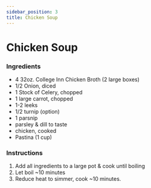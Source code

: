 ```yaml
---
sidebar_position: 3
title: Chicken Soup
---
```

# Chicken Soup

### Ingredients
- 4 32oz. College Inn Chicken Broth (2 large boxes)
- 1/2 Onion, diced
- 1 Stock of Celery, chopped
- 1 large carrot, chopped
- 1-2 leeks
- 1/2 turnip (option)
- 1 parsnip
- parsley & dill to taste
- chicken, cooked
- Pastina (1 cup)

### Instructions
1. Add all ingredients to a large pot & cook until boiling 
2. Let boil ~10 minutes
3. Reduce heat to simmer, cook ~10 minutes.